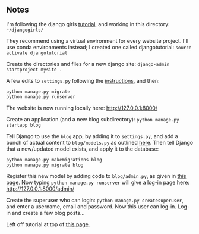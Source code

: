## Notes

I'm following the django girls [tutorial](https://www.gitbook.com/book/djangogirls/djangogirls-tutorial/details),
and working in this directory: `~/djangogirls/`

They recommend using a virtual environment for every website project. I'll use 
conda environments instead; I created one called djangotutorial: 
`source activate djangotutorial`

Create the directories and files for a new django site:
`django-admin startproject mysite .`

A few edits to `settings.py` following the [instructions](http://tutorial.djangogirls.org/en/django_start_project/), 
and then:
```
python manage.py migrate
python manage.py runserver
```
The website is now running locally here: http://127.0.0.1:8000/

Create an application (and a new blog subdirectory):
`python manage.py startapp blog`

Tell Django to use the `blog` app, by adding it to `settings.py`, and add a 
bunch of actual content to `blog/models.py` as outlined [here](http://tutorial.djangogirls.org/en/django_models/). Then tell Django 
that a new/updated model exists, and apply it to the database:
```
python manage.py makemigrations blog
python manage.py migrate blog
```

Register this new model by adding code to `blog/admin.py`, as given in 
[this page](http://tutorial.djangogirls.org/en/django_admin/). Now typing 
`python manage.py runserver` will give a log-in page here: 
http://127.0.0.1:8000/admin/

Create the superuser who can login: `python manage.py createsuperuser`, and 
enter a username, email and password. Now this user can log-in. Log-in and 
create a few blog posts...



Left off tutorial at top of [this page]().
